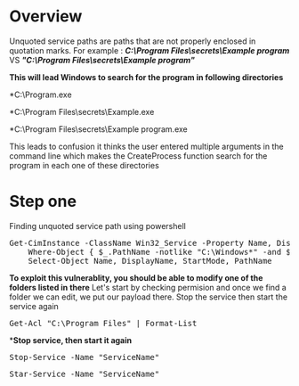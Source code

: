 # Overview
Unquoted service paths are paths that are not properly enclosed in quotation marks. For example :
***C:\Program Files\secrets\Example program*** VS ***"C:\Program Files\secrets\Example program"***

**This will lead Windows to search for the program in following directories**

*C:\Program.exe

*C:\Program Files\secrets\Example.exe

*C:\Program Files\secrets\Example program.exe

This leads to confusion it thinks the user entered multiple arguments in the command line which makes the CreateProcess function search for the program in each one of these directories

# Step one
Finding unquoted service path using powershell
<pre>Get-CimInstance -ClassName Win32_Service -Property Name, DisplayName, PathName, StartMode |
    Where-Object { $_.PathName -notlike "C:\Windows*" -and $_.PathName -notlike '"*' } |
    Select-Object Name, DisplayName, StartMode, PathName
</pre>

**To exploit this vulnerablity, you should be able to modify one of the folders listed in there**
Let's start by checking permision and once we find a folder we can edit, we put our payload there.
Stop the service then start the service again

<pre>Get-Acl "C:\Program Files" | Format-List
</pre>


***Stop service, then start it again**
<pre>Stop-Service -Name "ServiceName"</pre>
<pre>Star-Service -Name "ServiceName"</pre>
